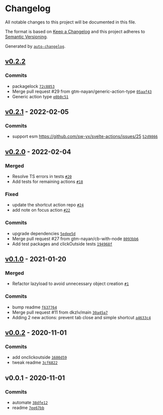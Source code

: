 # Changelog

All notable changes to this project will be documented in this file.

The format is based on [Keep a Changelog](https://keepachangelog.com/en/1.0.0/)
and this project adheres to [Semantic Versioning](https://semver.org/spec/v2.0.0.html).

Generated by [`auto-changelog`](https://github.com/CookPete/auto-changelog).

## [v0.2.2](https://github.com/sw-yx/svelte-actions/compare/v0.2.1...v0.2.2)

### Commits

- packagelock [`72c8853`](https://github.com/sw-yx/svelte-actions/commit/72c88538de328d694dfa3adce5fb1da23ebfd967)
- Merge pull request #29 from gtm-nayan/generic-action-type [`05aaf43`](https://github.com/sw-yx/svelte-actions/commit/05aaf43108894fdabf4e919af2ade12d5af774c4)
- Generic action type [`e0b0c51`](https://github.com/sw-yx/svelte-actions/commit/e0b0c51d01186390b05bbdc33fab675619f53fe3)

## [v0.2.1](https://github.com/sw-yx/svelte-actions/compare/v0.2.0...v0.2.1) - 2022-02-05

### Commits

- support esm https://github.com/sw-yx/svelte-actions/issues/25 [`52d9866`](https://github.com/sw-yx/svelte-actions/commit/52d9866892b37d7a10c4bc9ae0a567d4f6a44090)

## [v0.2.0](https://github.com/sw-yx/svelte-actions/compare/v0.1.0...v0.2.0) - 2022-02-04

### Merged

- Resolve TS errors in tests [`#20`](https://github.com/sw-yx/svelte-actions/pull/20)
- Add tests for remaining actions [`#18`](https://github.com/sw-yx/svelte-actions/pull/18)

### Fixed

- update the shortcut action repo [`#24`](https://github.com/sw-yx/svelte-actions/issues/24)
- add note on focus action [`#22`](https://github.com/sw-yx/svelte-actions/issues/22)

### Commits

- upgrade dependencies [`5edee5d`](https://github.com/sw-yx/svelte-actions/commit/5edee5db6b941de592ddf38a056988b5a0c64433)
- Merge pull request #27 from gtm-nayan/cb-with-node [`8093bb6`](https://github.com/sw-yx/svelte-actions/commit/8093bb66cd296f1edc9d1929e4a110ad511ede18)
- Add test packages and clickOutside tests [`194968f`](https://github.com/sw-yx/svelte-actions/commit/194968f3bd27cf9a7574de4e2e42dab6a224c59c)

## [v0.1.0](https://github.com/sw-yx/svelte-actions/compare/v0.0.2...v0.1.0) - 2021-01-20

### Merged

- Refactor lazyload to avoid unnecessary object creation [`#1`](https://github.com/sw-yx/svelte-actions/pull/1)

### Commits

- bump readme [`f637764`](https://github.com/sw-yx/svelte-actions/commit/f6377642188a1db929a547c253c34838982950dc)
- Merge pull request #11 from dkzlv/main [`30a45a7`](https://github.com/sw-yx/svelte-actions/commit/30a45a767fa4a7153675fd7e661adc365d4f7263)
- Adding 2 new actions: prevent tab close and simple shortcut [`a4633c4`](https://github.com/sw-yx/svelte-actions/commit/a4633c458b6e96170e2f1eaa6c4a99f8965e27d6)

## [v0.0.2](https://github.com/sw-yx/svelte-actions/compare/v0.0.1...v0.0.2) - 2020-11-01

### Commits

- add onclickoutside [`1600d59`](https://github.com/sw-yx/svelte-actions/commit/1600d59327258fd011fcd1a7c50cd4b6f7be129f)
- tweak readme [`3cf6822`](https://github.com/sw-yx/svelte-actions/commit/3cf6822f754492ef5da3d5a8ebda98b9bde8222e)

## v0.0.1 - 2020-11-01

### Commits

- automate [`38dfe12`](https://github.com/sw-yx/svelte-actions/commit/38dfe12039ecc27e495e4eb1adb0e69de7cc98f0)
- readme [`7ee67bb`](https://github.com/sw-yx/svelte-actions/commit/7ee67bbcd7f484cf2610cbff5406fd711bf00779)
